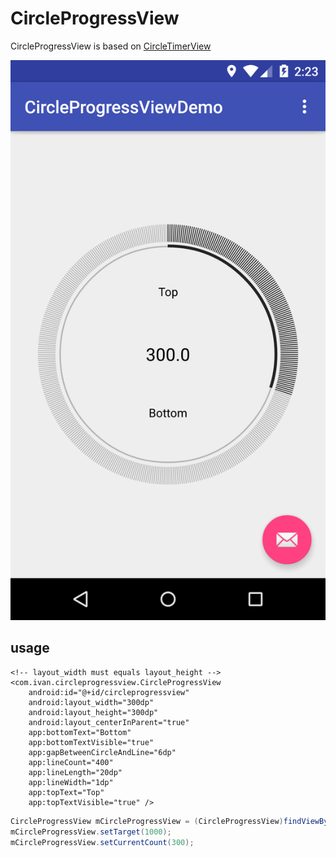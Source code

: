 # CircleProgressView

CircleProgressView is based on [CircleTimerView](https://github.com/jiahuanyu/CircleTimerView)

![](./screenshots/screenshot2.png)


## usage
```
<!-- layout_width must equals layout_height -->
<com.ivan.circleprogressview.CircleProgressView
    android:id="@+id/circleprogressview"
    android:layout_width="300dp"
    android:layout_height="300dp"
    android:layout_centerInParent="true"
    app:bottomText="Bottom"
    app:bottomTextVisible="true"
    app:gapBetweenCircleAndLine="6dp"
    app:lineCount="400"
    app:lineLength="20dp"
    app:lineWidth="1dp"
    app:topText="Top"
    app:topTextVisible="true" />
```
```java
CircleProgressView mCircleProgressView = (CircleProgressView)findViewById(R.id.circleprogressview);
mCircleProgressView.setTarget(1000);
mCircleProgressView.setCurrentCount(300);
```
